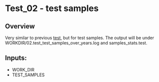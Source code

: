 # Test_02 - test samples

## Overview
Very similar to previous [test](Test_01%20-%20test_train_samples_over_years.md), but for test samples.
The output will be under WORKDIR/02.test_test_samples_over_years.log and samples_stats.test.
 
## Inputs:
- WORK_DIR
- TEST_SAMPLES
 
